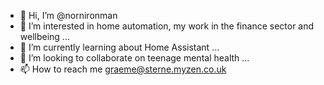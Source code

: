 - 👋 Hi, I’m @nornironman
- 👀 I’m interested in home automation, my work in the finance sector and wellbeing ...
- 🌱 I’m currently learning about Home Assistant ...
- 💞️ I’m looking to collaborate on teenage mental health ...
- 📫 How to reach me graeme@sterne.myzen.co.uk
<!---
nornironman/nornironman is a ✨ special ✨ repository because its `README.md` (this file) appears on your GitHub profile.
You can click the Preview link to take a look at your changes.
--->
